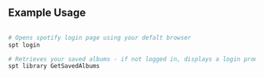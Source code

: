 

## Example Usage

```bash

# Opens spotify login page using your defalt browser
spt login

# Retrieves your saved albums - if not logged in, displays a login prompt 
spt library GetSavedAlbums
```